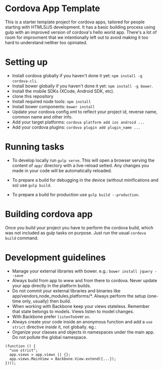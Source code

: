 Cordova App Template
====================

This is a starter template project for cordova apps, tailored for people starting with HTML5/JS development. It has a basic building process using gulp with an improved version of cordova's hello world app. There's a lot of room for improvment that we intentionally left out to avoid making it too hard to understand neither too opiniated.

# Setting up

- Install cordova globally if you haven't done it yet: ``npm install -g cordova-cli``.
- Install bower globally if you haven't done it yet: ``npm install -g bower``.
- Install the mobile SDKs (XCode, Android SDK, etc).
- clone this repository
- Install required node tools: ``npm install``
- Install bower components: ``bower install``
- Update your cordova config.xml to reflect your project id, reverse name, common name and other info.
- Add your target platforms: ``cordova platform add ios android ...``
- Add your cordova plugins: ``cordova plugin add plugin_name ...``

# Running tasks

- To develop locally run ``gulp serve``. This will open a browser serving the content of ``app/`` directory with a live-reload setted. Any changes you made in your code will be automatically reloaded.

- To prepare a build for debugging in the device (without minifications and so) use ``gulp build``.

- To prepare a build for production use ``gulp build --production``.

# Building cordova app

Once you build your project you have to perform the cordova build, which was not included as gulp tasks on purpose. Just run the usual ``cordova build`` command.

# Development guidelines

- Manage your external libraries with bower. e.g.: ``bower install jquery --save``
- Always build from app to www and from there to cordova. Never update your app directly in the platform builds.
- Do not commit your external libraries and binaries like app/vendors,node_modules,platforms/*. Always perform the setup (one-time only, usually) then build.
- When working with Backbone keep your views stateless. Remember that state belongs to models. Views listen to model changes.
- With Backbone prefer ``listenTo``over ``on``.
- Always create your code inside an anonymous function and add a ``use strict`` directive *inside* it, not globally. eg.:
- Organize your classes and objects in namespaces under the main app. Do not pollute the global namespace.
```
(function () {
  "use strict";
  app.views = app.views || {};
  app.views.MainView = Backbone.View.extend({...});
})();
```

